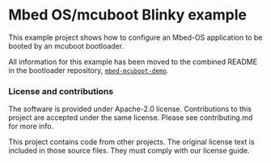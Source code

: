 # Mbed OS/mcuboot Blinky example

This example project shows how to configure an Mbed-OS application to be booted by an mcuboot bootloader.

All information for this example has been moved to the combined README in the bootloader repository, [`mbed-mcuboot-demo`](https://github.com/AGlass0fMilk/mbed-mcuboot-demo).

### License and contributions

The software is provided under Apache-2.0 license. Contributions to this project are accepted under the same license. Please see contributing.md for more info.

This project contains code from other projects. The original license text is included in those source files. They must comply with our license guide.

